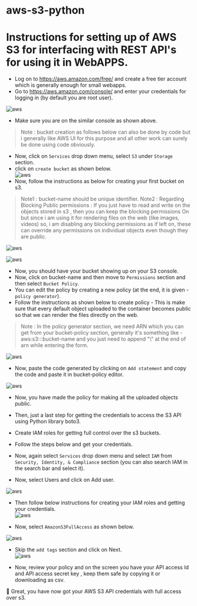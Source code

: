 # aws-s3-python

# Instructions for setting up of AWS S3 for interfacing with REST API's for using it in WebAPPS.  

*  Log on to https://aws.amazon.com/free/ and create a free tier account which is generally enough for small webapps.       
*  Go to https://aws.amazon.com/console/ and enter your credentials for logging in (by default you are root user).          

![aws](/img/aws.JPG)   

* Make sure you are on the similar console as shown above.

> Note : bucket creation as follows below can also be done by code but i generally like AWS UI for this purpose and all other work can surely be done using code obviously.  

* Now, click on ```Services``` drop down menu, select ```S3``` under ```Storage``` section.     
* click on ```create bucket``` as shown below.    
![aws](/img/bucket_1.JPG)   
* Now, follow the instructions as below for creating your first bucket on s3.    
> Note1 : bucket-name should be unique identifier.
> Note2 : Regarding Blocking Public permissions : If you just have to read and write on the objects stored in s3 , then you can keep the blocking permissions On but since i am using it for rendering files on the web (like images, videos) so, i am disabling any blocking permissions as if left on, these can override any permissions on individual objects even though they are public.        

![aws](/img/first.JPG)      
 
![aws](/img/second.JPG)     

* Now, you should have your bucket showing up on your S3 console.       
* Now, click on bucket-name and then move to ```Permissions``` section and then select ```Bucket Policy```.      
* You can edit the policy by creating a new policy (at the end, it is given -```policy generator```).       
* Follow the instructions as shown below to create policy  - This is make sure that every default object uploaded to the container becomes public so that we can render the files directly on the web.           

> Note : In the policy generator section, we need ARN which you can get from your bucket-policy section, generally it's something like - 
aws:s3:::bucket-name and you just need to append "\\" at the end of arn while entering the form.           

![aws](/img/policy.jpg)        

* Now, paste the code generated by clicking on ```Add statement``` and copy the code and paste it in bucket-policy editor.    

![aws](/img/policy1.jpg)        

* Now, you have made the policy for making all the uploaded objects public.    

* Then, just a last step for getting the credentials to access the S3 API using Python library boto3.   
* Create IAM roles for getting full control over the s3 buckets.        
* Follow the steps below and get your credentials.    
* Now, again select ```Services``` drop down menu and select ```IAM``` from  ```Security, Identity, & Compliance``` section (you can also search IAM in the search bar and select it).     
* Now, select Users and click on Add user.    

![aws](/img/iam.JPG)              

* Then follow below instructions for creating your IAM roles and getting your credentials.     
![aws](/img/iam_1.JPG)  

* Now, select ```AmazonS3FullAccess``` as shown below.    

![aws](/img/iam_3.JPG)              

* Skip the ```add tags``` section and click on Next.    
![aws](/img/iam_2.JPG)              

* Now, review your policy and on the screen you have your API access Id and API access secret key , keep them safe by copying it or downloading as csv.       

🎉 Great, you have now got your AWS S3 API credentials with full access over s3.   

